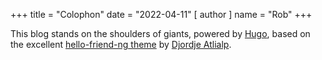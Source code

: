 +++
title = "Colophon"
date = "2022-04-11"
[ author ]
  name = "Rob"
+++


This blog stands on the shoulders of giants, powered by [Hugo](https://github.com/spf13/hugo/releases), based on the excellent [hello-friend-ng theme](https://github.com/rhazdon/hugo-theme-hello-friend-ng#how-to-start) by [Djordje Atlialp](https://github.com/rhazdon).
